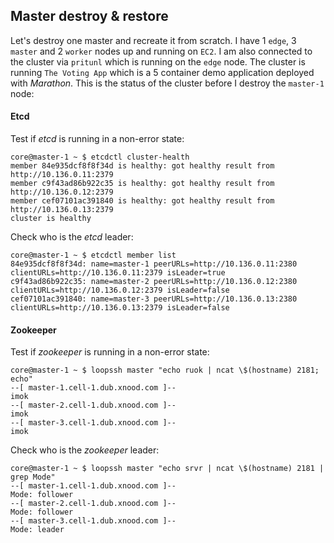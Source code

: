 ## Master destroy & restore

Let's destroy one master and recreate it from scratch. I have 1 `edge`, 3 `master` and 2 `worker` nodes up and running on `EC2`. I am also connected to the cluster via `pritunl` which is running on the `edge` node. The cluster is running `The Voting App` which is a 5 container demo application deployed with *Marathon*. This is the status of the cluster before I destroy the `master-1` node:

#### Etcd

Test if *etcd* is running in a non-error state:
```
core@master-1 ~ $ etcdctl cluster-health
member 84e935dcf8f8f34d is healthy: got healthy result from http://10.136.0.11:2379
member c9f43ad86b922c35 is healthy: got healthy result from http://10.136.0.12:2379
member cef07101ac391840 is healthy: got healthy result from http://10.136.0.13:2379
cluster is healthy
```

Check who is the *etcd* leader:
```
core@master-1 ~ $ etcdctl member list
84e935dcf8f8f34d: name=master-1 peerURLs=http://10.136.0.11:2380 clientURLs=http://10.136.0.11:2379 isLeader=true
c9f43ad86b922c35: name=master-2 peerURLs=http://10.136.0.12:2380 clientURLs=http://10.136.0.12:2379 isLeader=false
cef07101ac391840: name=master-3 peerURLs=http://10.136.0.13:2380 clientURLs=http://10.136.0.13:2379 isLeader=false
```

#### Zookeeper

Test if *zookeeper* is running in a non-error state:
```
core@master-1 ~ $ loopssh master "echo ruok | ncat \$(hostname) 2181; echo"
--[ master-1.cell-1.dub.xnood.com ]--
imok
--[ master-2.cell-1.dub.xnood.com ]--
imok
--[ master-3.cell-1.dub.xnood.com ]--
imok
```

Check who is the *zookeeper* leader:
```
core@master-1 ~ $ loopssh master "echo srvr | ncat \$(hostname) 2181 | grep Mode"
--[ master-1.cell-1.dub.xnood.com ]--
Mode: follower
--[ master-2.cell-1.dub.xnood.com ]--
Mode: follower
--[ master-3.cell-1.dub.xnood.com ]--
Mode: leader
```
